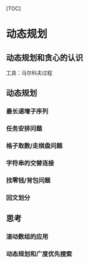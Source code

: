 [TOC]



# 动态规划

## 动态规划和贪心的认识

工具：马尔科夫过程

## 动态规划

### 最长递增子序列

### 任务安排问题

### 格子取数/走棋盘问题

### 字符串的交替连接

### 找零钱/背包问题

### 回文划分

## 思考

### 滚动数组的应用

### 动态规划和广度优先搜索







